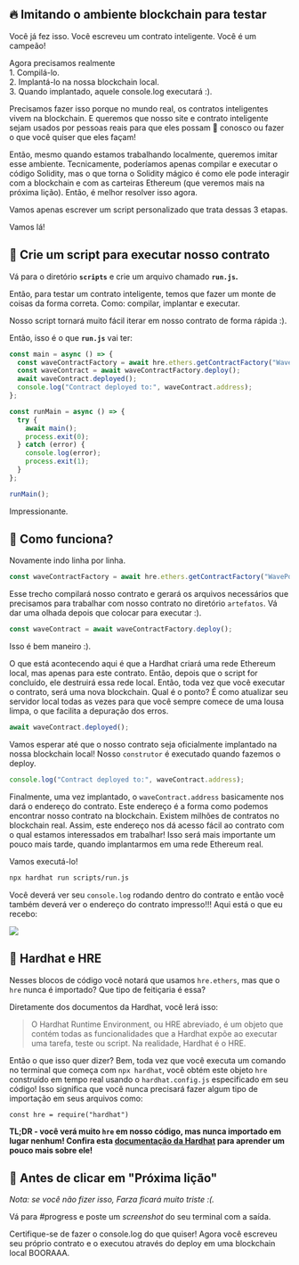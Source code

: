 🔥 Imitando o ambiente blockchain para testar
-----------------------------------------------

Você já fez isso. Você escreveu um contrato inteligente. Você é um campeão!

Agora precisamos realmente\
1\. Compilá-lo.\
2\. Implantá-lo na nossa blockchain local.\
3\. Quando implantado, aquele console.log executará :).

Precisamos fazer isso porque no mundo real, os contratos inteligentes vivem na blockchain. E queremos que nosso site e contrato inteligente sejam usados por pessoas reais para que eles possam 👋 conosco ou fazer o que você quiser que eles façam!

Então, mesmo quando estamos trabalhando localmente, queremos imitar esse ambiente. Tecnicamente, poderíamos apenas compilar e executar o código Solidity, mas o que torna o Solidity mágico é como ele pode interagir com a blockchain e com as carteiras Ethereum (que veremos mais na próxima lição). Então, é melhor resolver isso agora.

Vamos apenas escrever um script personalizado que trata dessas 3 etapas.

Vamos lá!

📝 Crie um script para executar nosso contrato
--------------------------

Vá para o diretório **`scripts`** e crie um arquivo chamado **`run.js`.**

Então, para testar um contrato inteligente, temos que fazer um monte de coisas da forma correta. Como: compilar, implantar e executar.

Nosso script tornará muito fácil iterar em nosso contrato de forma rápida :).

Então, isso é o que **`run.js`** vai ter:

```javascript
const main = async () => {
  const waveContractFactory = await hre.ethers.getContractFactory("WavePortal");
  const waveContract = await waveContractFactory.deploy();
  await waveContract.deployed();
  console.log("Contract deployed to:", waveContract.address);
};

const runMain = async () => {
  try {
    await main();
    process.exit(0);
  } catch (error) {
    console.log(error);
    process.exit(1);
  }
};

runMain();
```

Impressionante.

🤔 Como funciona?
-----------------

Novamente indo linha por linha.

```javascript
const waveContractFactory = await hre.ethers.getContractFactory("WavePortal");
```

Esse trecho compilará nosso contrato e gerará os arquivos necessários que precisamos para trabalhar com nosso contrato no diretório `artefatos`. Vá dar uma olhada depois que colocar para executar :).

```javascript
const waveContract = await waveContractFactory.deploy();
```

Isso é bem maneiro :).

O que está acontecendo aqui é que a Hardhat criará uma rede Ethereum local, mas apenas para este contrato. Então, depois que o script for concluído, ele destruirá essa rede local. Então, toda vez que você executar o contrato, será uma nova blockchain. Qual é o ponto? É como atualizar seu servidor local todas as vezes para que você sempre comece de uma lousa limpa, o que facilita a depuração dos erros.

```javascript
await waveContract.deployed();
```

Vamos esperar até que o nosso contrato seja oficialmente implantado na nossa blockchain local! Nosso `construtor` é executado quando fazemos o deploy.

```javascript
console.log("Contract deployed to:", waveContract.address);
```

Finalmente, uma vez implantado, o `waveContract.address` basicamente nos dará o endereço do contrato. Este endereço é a forma como podemos encontrar nosso contrato na blockchain. Existem milhões de contratos no blockchain real. Assim, este endereço nos dá acesso fácil ao contrato com o qual estamos interessados em trabalhar! Isso será mais importante um pouco mais tarde, quando implantarmos em uma rede Ethereum real.

Vamos executá-lo!

```bash
npx hardhat run scripts/run.js
```

Você deverá ver seu `console.log` rodando dentro do contrato e então você também deverá ver o endereço do contrato impresso!!! Aqui está o que eu recebo:

![](https://i.imgur.com/ug79rOM.png)


🎩 Hardhat e HRE
----------------

Nesses blocos de código você notará que usamos `hre.ethers`, mas que o `hre` nunca é importado? Que tipo de feitiçaria é essa?

Diretamente dos documentos da Hardhat, você lerá isso:

> O Hardhat Runtime Environment, ou HRE abreviado, é um objeto que contém todas as funcionalidades que a Hardhat expõe ao executar uma tarefa, teste ou script. Na realidade, Hardhat é o HRE.

Então o que isso quer dizer? Bem, toda vez que você executa um comando no terminal que começa com `npx hardhat`, você obtém este objeto `hre` construído em tempo real usando o `hardhat.config.js` especificado em seu código! Isso significa que você nunca precisará fazer algum tipo de importação em seus arquivos como:

`const hre = require("hardhat")`

**TL;DR - você verá muito `hre` em nosso código, mas nunca importado em lugar nenhum! Confira esta [documentação da Hardhat](https://hardhat.org/advanced/hardhat-runtime-environment.html) para aprender um pouco mais sobre ele!**

🚨 Antes de clicar em "Próxima lição"
--------------------------------------------

*Nota: se você não fizer isso, Farza ficará muito triste :(.*

Vá para #progress e poste um _screenshot_ do seu terminal com a saída.

Certifique-se de fazer o console.log do que quiser! Agora você escreveu seu próprio contrato e o executou através do deploy em uma blockchain local BOORAAA.